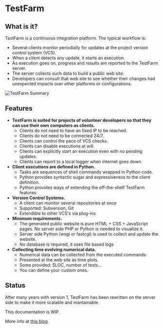 TestFarm
========

What is it?
-----------

TestFarm is a continuous integration platform.
The typical workflow is:
* Several clients monitor periodially for updates
  at the project version control system (VCS).
* When a client detects any update, it starts an execution.
* As execution goes on, progress and results are reported to the TestFarm server.
* The server collects such data to build a public web site.
* Developers can consult that web site to see whether
  their changes had unexpected impacts over other platforms or configurations.

![TestFarm Summary](http://canvoki.net/coder/media/images/testfarmserver2-summarypage.png)


Features
--------

* **TestFarm is suited for projects of volunteer developers
  so that they can use their own computers as clients.**
	* Clients do not need to have an fixed IP to be reached.
	* Clients do not need to be connected 24/7.
	* Clients can control the pace of VCS checks.
	* Clients can disable executions at will.
	* Clients can explicitly start an execution even with no pending updates.
	* Clients can report to a local logger when internet goes down.
* **Client executions are defined in Python.**
	* Tasks are sequences of shell commands wrapped in Python code.
	* Python provides syntactic sugar and expressiveness to the client definition.
	* Python provides ways of extending the off-the-shelf TestFarm features.
* **Version Control Systems.**
	* A client can monitor several repositories at once
	* Supported: Subversion, Git
	* Extendible to other VCS's via plug-ins
* **Minimum requirements.**
	* The generated public website is pure HTML + CSS + JavaScript pages.
	  No server side PHP or Python is needed to visualize it.
	* Server side Python (wsgi or fastcgi) is used to collect and update the website.
	* No database is required, it uses file based logs
* **Collecting time evolving numerical data.**
	* Numerical data can be collected from the executed commands
	* Presented at the web site as time plots.
	* Some provided: SLOC, number of tests...
	* You can define your custom ones.

Status
------

After many years with version 1, TestFarm has been rewritten
on the server side to make it more scalable and mantainable.



This documentation is WIP.

More info at [this blog][here].

[here]: http://canvoki.net/coder/blog/2013-03-21-refactoring-the-testfarm-server.html




